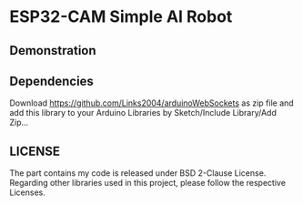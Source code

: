 # ESP32-CAM Simple AI Robot #

## Demonstration


## Dependencies
Download https://github.com/Links2004/arduinoWebSockets as zip file and add this library to your Arduino Libraries by Sketch/Include Library/Add Zip...<br/>


## LICENSE
The part contains my code is released under BSD 2-Clause License. Regarding other libraries used in this project, please follow the respective Licenses.